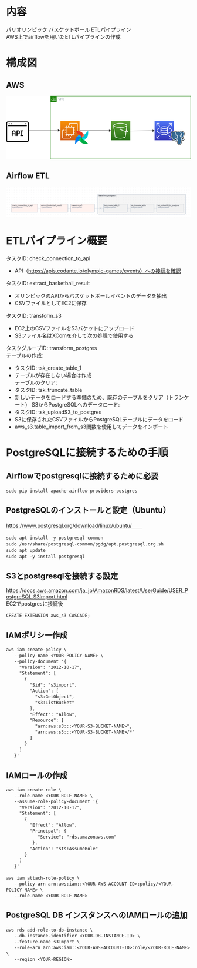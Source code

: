 # 内容
パリオリンピック バスケットボール ETLパイプライン  
AWS上でairflowを用いたETLパイプラインの作成  

# 構成図
## AWS
![構成図](https://github.com/rikunisikawa/AirflowEtlOnAws/blob/main/diagram.png)
## Airflow ETL
![AirflowDag](https://github.com/rikunisikawa/AirflowEtlOnAws/blob/main/dag.png)

# ETLパイプライン概要
タスクID: check_connection_to_api  
- API（https://apis.codante.io/olympic-games/events）への接続を確認

タスクID: extract_basketball_result
- オリンピックのAPIからバスケットボールイベントのデータを抽出
- CSVファイルとしてEC2に保存

タスクID: transform_s3  
- EC2上のCSVファイルをS3バケットにアップロード  
- S3ファイル名はXComを介して次の処理で使用する  

タスクグループID: transform_postgres  
テーブルの作成:  
- タスクID: tsk_create_table_1  
- テーブルが存在しない場合は作成  
テーブルのクリア:  
- タスクID: tsk_truncate_table
- 新しいデータをロードする準備のため、既存のテーブルをクリア（トランケート）
S3からPostgreSQLへのデータロード:
- タスクID: tsk_uploadS3_to_postgres
- S3に保存されたCSVファイルからPostgreSQLテーブルにデータをロード
- aws_s3.table_import_from_s3関数を使用してデータをインポート

# PostgreSQLに接続するための手順
## Airflowでpostgresqlに接続するために必要
```
sudo pip install apache-airflow-providers-postgres
```

## PostgreSQLのインストールと設定（Ubuntu）
https://www.postgresql.org/download/linux/ubuntu/　　
```
sudo apt install -y postgresql-common　　
sudo /usr/share/postgresql-common/pgdg/apt.postgresql.org.sh　　
sudo apt update　　
sudo apt -y install postgresql　　
```
## S3とpostgresqlを接続する設定
https://docs.aws.amazon.com/ja_jp/AmazonRDS/latest/UserGuide/USER_PostgreSQL.S3Import.html  
EC2でpostgresに接続後　　
```
CREATE EXTENSION aws_s3 CASCADE;
```
## IAMポリシー作成
```
aws iam create-policy \
   --policy-name <YOUR-POLICY-NAME> \
   --policy-document '{
     "Version": "2012-10-17",
     "Statement": [
       {
         "Sid": "s3import",
         "Action": [
           "s3:GetObject",
           "s3:ListBucket"
         ],
         "Effect": "Allow",
         "Resource": [
           "arn:aws:s3:::<YOUR-S3-BUCKET-NAME>", 
           "arn:aws:s3:::<YOUR-S3-BUCKET-NAME>/*"
         ] 
       }
     ] 
   }'
```

## IAMロールの作成
```
aws iam create-role \
   --role-name <YOUR-ROLE-NAME> \
   --assume-role-policy-document '{
     "Version": "2012-10-17",
     "Statement": [
       {
         "Effect": "Allow",
         "Principal": {
            "Service": "rds.amazonaws.com"
          },
         "Action": "sts:AssumeRole"
       }
     ] 
   }'

aws iam attach-role-policy \
   --policy-arn arn:aws:iam::<YOUR-AWS-ACCOUNT-ID>:policy/<YOUR-POLICY-NAME> \
   --role-name <YOUR-ROLE-NAME>
```
## PostgreSQL DB インスタンスへのIAMロールの追加
```
aws rds add-role-to-db-instance \
   --db-instance-identifier <YOUR-DB-INSTANCE-ID> \
   --feature-name s3Import \
   --role-arn arn:aws:iam::<YOUR-AWS-ACCOUNT-ID>:role/<YOUR-ROLE-NAME> \
   --region <YOUR-REGION>
```
